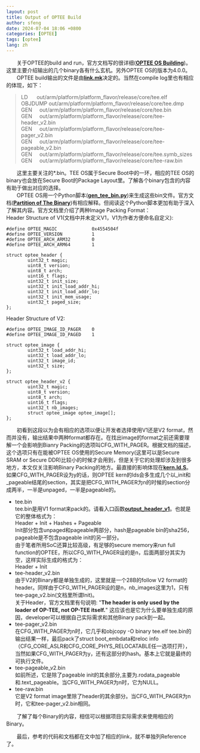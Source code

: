 ```yaml
---
layout: post
title: Output of OPTEE Build
author: sfeng
date: 2024-07-04 18:06 +0800
categories: [OPTEE]
tags: [optee]
lang: zh
---
```


&emsp;&emsp;关于OPTEE的build and run，官方文档写的很详细([**OPTEE OS Building**](https://optee.readthedocs.io/en/latest/building/gits/optee_os.html))。这里主要介绍输出的几个binary各有什么玄机。另外OPTEE OS的版本为4.0.0。  
&emsp;&emsp;OPTEE build输出的文件是由[**link.mk**](https://github.com/OP-TEE/optee_os/blob/4.0.0/core/arch/arm/kernel/link.mk#L185)决定的。当然在compile log里也有相应的体现，如下：  

> LD&nbsp;&nbsp;&nbsp;&nbsp;&nbsp;&nbsp;out/arm/platform/platform_flavor/release/core/tee.elf  
> OBJDUMP&nbsp;out/arm/platform/platform_flavor/release/core/tee.dmp  
> GEN&nbsp;&nbsp;&nbsp;&nbsp;&nbsp;out/arm/platform/platform_flavor/release/core/tee.bin  
> GEN&nbsp;&nbsp;&nbsp;&nbsp;&nbsp;out/arm/platform/platform_flavor/release/core/tee-header_v2.bin  
> GEN&nbsp;&nbsp;&nbsp;&nbsp;&nbsp;out/arm/platform/platform_flavor/release/core/tee-pager_v2.bin  
> GEN&nbsp;&nbsp;&nbsp;&nbsp;&nbsp;out/arm/platform/platform_flavor/release/core/tee-pageable_v2.bin  
> GEN&nbsp;&nbsp;&nbsp;&nbsp;&nbsp;out/arm/platform/platform_flavor/release/core/tee.symb_sizes  
> GEN&nbsp;&nbsp;&nbsp;&nbsp;&nbsp;out/arm/platform/platform_flavor/release/core/tee-raw.bin

&emsp;&emsp;这里主要关注的*.bin。TEE OS属于Secure Boot中的一环，相应的TEE OS的binary也会放在Secure Boot的Package Layout里。了解各个binary包含的内容有助于做出对应的选择。  
&emsp;&emsp;OPTEE OS用一个Python脚本([**gen_tee_bin.py**](https://github.com/OP-TEE/optee_os/blob/4.0.0/scripts/gen_tee_bin.py#L383))来生成这些bin文件。官方文档([**Partition of The Binary**](https://optee.readthedocs.io/en/latest/architecture/core.html#partitioning-of-the-binary))有相应解释。但阅读这个Python脚本更加有助于深入了解其内容。官方文档里介绍了两种Image Packing Format：  
Header Structure of V1(文档中并未定义V1，V1为作者方便命名自定义):  
```
#define OPTEE_MAGIC             0x4554504f
#define OPTEE_VERSION           1
#define OPTEE_ARCH_ARM32        0
#define OPTEE_ARCH_ARM64        1

struct optee_header {
        uint32_t magic;
        uint8_t version;
        uint8_t arch;
        uint16_t flags;
        uint32_t init_size;
        uint32_t init_load_addr_hi;
        uint32_t init_load_addr_lo;
        uint32_t init_mem_usage;
        uint32_t paged_size;
};
```

Header Structure of V2:  
```
#define OPTEE_IMAGE_ID_PAGER    0
#define OPTEE_IMAGE_ID_PAGED    1

struct optee_image {
        uint32_t load_addr_hi;
        uint32_t load_addr_lo;
        uint32_t image_id;
        uint32_t size;
};

struct optee_header_v2 {
        uint32_t magic;
        uint8_t version;
        uint8_t arch;
        uint16_t flags;
        uint32_t nb_images;
        struct optee_image optee_image[];
};
```

&emsp;&emsp;初看到这段以为会有相应的选项以便让开发者选择使用V1还是V2 format，然而并没有，输出结果中两种format都存在。在找出image的format之前还需要理解一个会影响到Bianry Packing的选项叫CFG_WITH_PAGER。根据文档的描述，这个选项只有在能被OPTEE OS使用的Secure Memory(这里可以是Secure SRAM or Secure DDR)比较小的时候才会用到，但是关于它的处理却涉及到很多地方，本文仅关注影响Binary Packing的地方。最直接的影响体现在[**kern.ld.S**](https://github.com/OP-TEE/optee_os/blob/4.0.0/core/arch/arm/kernel/kern.ld.S#L283)。如果CFG_WITH_PAGER设为y的话，则OPTEE kern的lds会多生成几个以_init和_pageable结尾的section，其实是把CFG_WITH_PAGER为n的时候的section分成两半，一半是unpaged，一半是pageable的。  
- tee.bin  
  tee.bin是用V1 format来pack的。请看入口函数[**output_header_v1**](https://github.com/OP-TEE/optee_os/blob/4.0.0/scripts/gen_tee_bin.py#L392)。也就是它的整体格式为：  
  Header + Init + Hashes + Pageable  
  Init部分包含unpaged和pageable两部分，hash是pageable bin的sha256，pageable是不包含pageable init的另一部分。  
  由于笔者所用SoC还算比较高级，有足够的secure memory来run full function的OPTEE，所以CFG_WITH_PAGER设的是n，后面两部分其实为空，这样实际生成的格式为：  
  Header + Init
- tee-header_v2.bin  
  由于V2的Binary都是单独生成的，这里就是一个28B的follow V2 format的header。同样由于CFG_WITH_PAGER设的是n，nb_images这里为1，只有tee-page_v2.bin(文档里所谓Init)。  
  关于Header，官方文档里有句说明:  "**The header is only used by the loader of OP-TEE, not OP-TEE itself.**" 这应该也是它为什么要单独生成的原因，developer可以根据自己实际需求和其他Binary pack到一起。
- tee-pager_v2.bin  
  在CFG_WITH_PAGER为n时，它几乎和objcopy -O binary tee.elf tee.bin的输出结果一样，最后pack了struct boot_embdata和reloc info（CFG_CORE_ASLR和CFG_CORE_PHYS_RELOCATABLE任一选项打开），当然如果CFG_WITH_PAGER为y，还有这部分的hash。基本上它就是最终的可执行文件。
- tee-pageable_v2.bin  
  如前所述，它是除了pageable init的其余部分,主要为.rodata_pageable和.text_pageable。当CFG_WITH_PAGER为n时，它为NULL。
- tee-raw.bin  
  它是V2 format image里除了header的其余部分。当CFG_WITH_PAGER为n时，它和tee-pager_v2.bin相同。

&emsp;&emsp;了解了每个Binary的内容，相信可以根据项目实际需求来使用相应的Binary。  

&emsp;&emsp;最后，参考的代码和文档都在文中加了相应的link，就不单独列Reference了。
